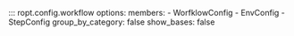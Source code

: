 ::: ropt.config.workflow
    options:
        members:
            - WorfklowConfig
            - EnvConfig
            - StepConfig
        group_by_category: false
        show_bases: false


